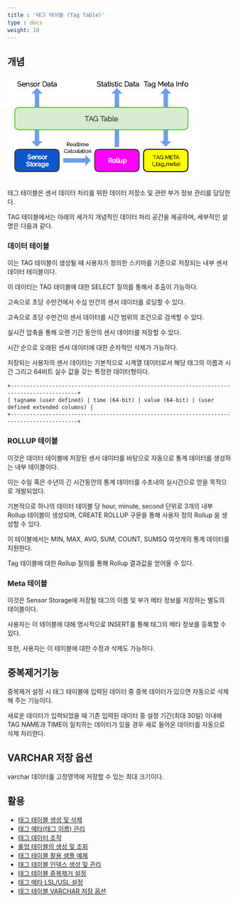 ```yaml
---
title : '태그 테이블 (Tag Table)'
type : docs
weight: 10
---
```


## 개념

![tag](../tag.png)

태그 테이블은 센서 데이터 처리를 위한 데이터 저장소 및 관련 부가 정보 관리를 담당한다.

TAG 테이블에서는 아래의 세가지 개념적인 데이터 처리 공간을 제공하며, 세부적인 설명은 다음과 같다.

### 데이터 테이블

이는 TAG 테이블이 생성될 때 사용자가 정의한 스키마를 기준으로 저장되는 내부 센서 데이터 테이블이다.

이 데이터는 TAG 테이블에 대한 SELECT 질의를 통해서 추출이 가능하다.

고속으로 초당 수만건에서 수십 만건의 센서 데이터를 로딩할 수 있다.

고속으로 초당 수만건의 센서 데이터를 시간 범위의 조건으로 검색할 수 있다.

실시간 압축을 통해 오랜 기간 동안의 센서 데이터를 저장할 수 있다.

시간 순으로 오래된 센서 데이터에 대한 순차적인 삭제가 가능하다.

저장되는 사용자의 센서 데이터는 기본적으로 시계열 데이터로서 해당 태그의 이름과 시간 그리고 64비트 실수 값을 갖는 특정한 데이터형이다.

```
+-------------------------------------------------------------------------------------------+
| tagname (user defined) | time (64-bit) | value (64-bit) | (user defined extended columns) |
+-------------------------------------------------------------------------------------------+
```

### ROLLUP 테이블

이것은 데이터 테이블에 저장된 센서 데이터를 바탕으로 자동으로 통계 데이터를 생성하는 내부 테이블이다.

이는 수일 혹은 수년의 긴 시간동안의 통계 데이터를 수초내의 실시간으로 얻을 목적으로 개발되었다.

기본적으로 하나의 데이터 테이블 당 hour, minute, second 단위로 3개의 내부 Rollup 테이블이 생성되며, CREATE ROLLUP 구문을 통해 사용자 정의 Rollup 을 생성할 수 있다.

이 테이블에서는 MIN, MAX, AVG, SUM, COUNT, SUMSQ  여섯개의 통계 데이터를 지원한다.

Tag 테이블에 대한 Rollup 질의를 통해 Rollup 결과값을 얻어올 수 있다.

### Meta 테이블

이것은 Sensor Storage에 저장될 태그의 이름 및 부가 메타 정보를 저장하는 별도의 테이블이다.

사용자는 이 테이블에 대해 명시적으로 INSERT를 통해 태그의 메타 정보를 등록할 수 있다.

또한, 사용자는 이 테이블에 대한 수정과 삭제도 가능하다.

## 중복제거기능

중복제거 설정 시 태그 테이블에 입력된 데이터 중 중복 데이터가 있으면 자동으로 삭제해 주는 기능이다.

새로운 데이터가 입력되었을 때 기존 입력된 데이터 중 설정 기간(최대 30일) 이내에 TAG NAME과 TIME이 일치하는 데이터가 있을 경우 새로 들어온 데이터를 자동으로 삭제 처리한다.

## VARCHAR 저장 옵션
varchar 데이터를 고정영역에 저장할 수 있는 최대 크기이다.


## 활용

* [태그 테이블 생성 및 삭제](./create-drop)
* [태그 메타(태그 이름) 관리](./tagmeta)
* [태그 데이터 조작](./manipulate)
* [롤업 테이블의 생성 및 조회](./rollup)
* [태그 테이블 활용 샘플 예제](./ex)
* [태그 테이블 인덱스 생성 및 관리](./tag-index)
* [태그 테이블 중복제거 설정](./duplication-removal)
* [태그 메타 LSL/USL 설정](./tagmeta-limit)
* [태그 테이블 VARCHAR 저장 옵션](./varchar-fixed-length-max)
